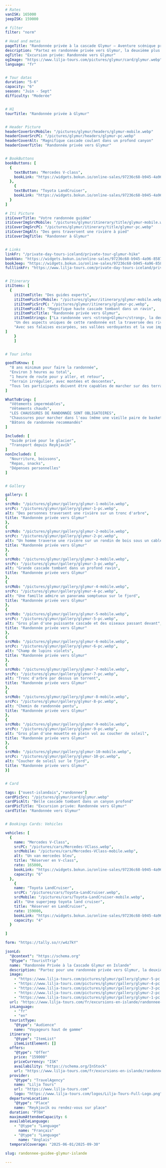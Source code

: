 ```yaml
---
# Rates
vanISK: 165000
jeepISK: 159000

# filter
filter: "norm"

# Head and metas
pageTitle: "Randonnée privée à la cascade Glymur – Aventure scénique près de Reykjavík"
description: "Partez en randonnée privée vers Glymur, la deuxième plus haute cascade d’Islande ! Traversez des rivières, admirez des paysages grandioses et vivez une aventure unique."
ogTitle: "Excursion privée: Randonnée vers Glymur"
ogImage: "https://www.lilja-tours.com/pictures/glymur/card/glymur.webp"
language: "fr"


# Tour datas
duration: "5-6"
capacity: "6"
season: "Juin - Sept"
difficulty: "Moderée"


# H1
tourTitle: "Randonnée privée à Glymur"


# Header Picture
headerCoverSrcMobile: "/pictures/glymur/headers/glymur-mobile.webp"
headerCoverSrcPC: "/pictures/glymur/headers/glymur-pc.webp"
headerCoverAlt: "Magnifique cascade coulant dans un profond canyon"
headerCoverTitle: "Randonnée privée vers Glymur"


# BookButtons
bookButtons: [
  {
    textButton: "Mercedes V-class",
    bookLink: "https://widgets.bokun.io/online-sales/97236c68-b945-4a96-8587-660bdc4c45fd/experience-calendar/895709"
  },
    {
    textButton: "Toyota LandCruiser",
    bookLink: "https://widgets.bokun.io/online-sales/97236c68-b945-4a96-8587-660bdc4c45fd/experience-calendar/971123"
  }
]

# Iti Picture
itiCoverTitle: "Votre randonnée guidée"
itiCoverImgSrcMobile: "/pictures/glymur/itinerary/title/glymur-mobile.webp"
itiCoverImgSrcPC: "/pictures/glymur/itinerary/title/glymur-pc.webp"
itiCoverImgAlt: "Des gens traversent une rivière à pied"
itiCoverImgTitle: "Randonner à Glymur"


# Links
linkFr: "/private-day-tours-iceland/private-tour-glymur-hike"
bookVan: "https://widgets.bokun.io/online-sales/97236c68-b945-4a96-8587-660bdc4c45fd/experience-calendar/740991"
bookJeep: "https://widgets.bokun.io/online-sales/97236c68-b945-4a96-8587-660bdc4c45fd/experience-calendar/971123"
fulllinkFr: "https://www.lilja-tours.com/private-day-tours-iceland/private-tour-glymur-hike"


# Itinerary
itiItems: [
  { 
    itiItemTitle: "Des guides experts",
    itiItemPicSrcMobile: "/pictures/glymur/itinerary/glymur-mobile.webp",
    itiItemPicSrcPC: "/pictures/glymur/itinerary/glymur-pc.webp",
    itiItemPicAlt: "Magnifique haute cascade tombant dans un ravin",
    itiItemPicTitle: "Randonnée privée vers Glymur",
    itiItemStrings: ["La randonnée vers <strong>Glymur</strong>, la deuxième plus haute cascade d'Islande, est une aventure captivante à travers des paysages époustouflants. Ce sentier d’une difficulté modérée dure environ trois heures aller-retour, avec une montée à l’aller et une descente au retour. Tout au long du parcours, nous traverserons un terrain accidenté, franchirons des rivières et admirerons certains des panoramas les plus spectaculaires près de Reykjavík.",
    "Un des aspects uniques de cette randonnée est la traversée des rivières. La première est équipée d'un tronc pour faciliter le passage, mais selon le niveau de l'eau, des chaussures pour marcher dans l’eau peuvent être nécessaires. La deuxième traversée, située au sommet de la cascade, ne laisse aucun choix : il faudra marcher directement dans l’eau fraîche, ajoutant une touche d’aventure au parcours!",
    "Avec ses falaises escarpées, ses vallées verdoyantes et la vue imprenable sur Glymur plongeant dans le canyon en contrebas, cette randonnée est peut-être la plus belle excursion à la journée depuis Reykjavík. Si vous cherchez une expérience inoubliable au cœur de la nature islandaise, ne cherchez pas plus loin!"
]
    }
    ]


# Tour infos

goodToKnow: [
  "8 ans minimum pour faire la randonnée",
  "Environ 3 heures au total",
  "1 heure de route pour y aller, et retour",
  "Terrain irrégulier, avec montées et descentes",
  "Tous les participants doivent être capables de marcher sur des terrains variés pendant trois heures d'affilée"
]

WhatToBring: [
  "Vêtements imperméables",
  "Vêtements chauds",
  "LES CHAUSSURES DE RANDONNÉE SONT OBLIGATOIRES",
  "Chaussures pour marcher dans l'eau (même une vieille paire de baskets)",
  "Bâtons de randonnée recommandés"
]

Included: [
  "Guide privé pour le glacier",
  "Transport depuis Reykjavík"
]
nonIncluded: [
  "Nourriture, boissons",
  "Repas, snacks",
  "Dépenses personnelles"
]


# Gallery

gallery: [
{
srcMob: "/pictures/glymur/gallery/glymur-1-mobile.webp",
srcPc: "/pictures/glymur/gallery/glymur-1-pc.webp",
alt: "Des personnes traversent une rivière sur un tronc d'arbre",
title: "Randonnée privée vers Glymur"
},    
{
srcMob: "/pictures/glymur/gallery/glymur-2-mobile.webp",
srcPc: "/pictures/glymur/gallery/glymur-2-pc.webp",
alt: "Un homme traverse une rivière sur un rondin de bois sous un cable en acier",
title: "Randonnée privée vers Glymur"
},    
{
srcMob: "/pictures/glymur/gallery/glymur-3-mobile.webp",
srcPc: "/pictures/glymur/gallery/glymur-3-pc.webp",
alt: "Grande cascade tombant dans un profond ravin",
title: "Randonnée privée vers Glymur"
},  
{
srcMob: "/pictures/glymur/gallery/glymur-4-mobile.webp",
srcPc: "/pictures/glymur/gallery/glymur-4-pc.webp",
alt: "Une famille admire un panorama somptueux sur le fjord",
title: "Randonnée privée vers Glymur"
},  
{
srcMob: "/pictures/glymur/gallery/glymur-5-mobile.webp",
srcPc: "/pictures/glymur/gallery/glymur-5-pc.webp",
alt: "Gros plan d'une puissante cascade et des oiseaux passant devant",
title: "Randonnée privée vers Glymur"
},   
{
srcMob: "/pictures/glymur/gallery/glymur-6-mobile.webp",
srcPc: "/pictures/glymur/gallery/glymur-6-pc.webp",
alt: "Champ de lupins violets",
title: "Randonnée privée vers Glymur"
},    
{
srcMob: "/pictures/glymur/gallery/glymur-7-mobile.webp",
srcPc: "/pictures/glymur/gallery/glymur-7-pc.webp",
alt: "Tronc d'arbre par dessus un torrent",
title: "Randonnée privée vers Glymur"
},  
{
srcMob: "/pictures/glymur/gallery/glymur-8-mobile.webp",
srcPc: "/pictures/glymur/gallery/glymur-8-pc.webp",
alt: "Chemin de randonnée pentu",
title: "Randonnée privée vers Glymur"
},  
{
srcMob: "/pictures/glymur/gallery/glymur-9-mobile.webp",
srcPc: "/pictures/glymur/gallery/glymur-9-pc.webp",
alt: "Gros plan d'une mouette en plein vol au coucher de soleil",
title: "Randonnée privée vers Glymur"
},  
{
srcMob: "/pictures/glymur/gallery/glymur-10-mobile.webp",
srcPc: "/pictures/glymur/gallery/glymur-10-pc.webp",
alt: "Coucher de soleil sur le fjord",
title: "Randonnée privée vers Glymur"
}]


# Card

tags: ["ouest-islandais","randonnee"]
cardPicSrc: "/pictures/glymur/card/glymur.webp"
cardPicAlt: "Belle cascade tombant dans un canyon profond"
cardPicTitle: "Excursion privée: Randonnée vers Glymur"
cardTitle: "Randonnée vers Glymur"


# Bookings Cards: Vehicles

vehicles: [
  {
    name: "Mercedes V-Class",
    srcPC: "/pictures/cars/Mercedes-VClass.webp",
    srcMobile: "/pictures/cars/Mercedes-VClass-mobile.webp",
    alt: "Un van mercedes bleu",
    title: "Réserver en V-class",
    rate: 165000,
    bookLink: "https://widgets.bokun.io/online-sales/97236c68-b945-4a96-8587-660bdc4c45fd/experience-calendar/895709",
    capacity: "6"
  },
    {
    name: "Toyota LandCruiser",
    srcPC: "/pictures/cars/Toyota-LandCruiser.webp",
    srcMobile: "/pictures/cars/Toyota-LandCruiser-mobile.webp",
    alt: "Une superjeep toyota land cruiser",
    title: "Réserver en LandCruiser",
    rate: 159000,
    bookLink: "https://widgets.bokun.io/online-sales/97236c68-b945-4a96-8587-660bdc4c45fd/experience-calendar/971123",
    capacity: "4"
  }

]

form: "https://tally.so/r/w4z7kY"

jsonLd:
  "@context": "https://schema.org"
  "@type": "TouristTrip"
  name: "Randonnée Privée à la Cascade Glymur en Islande"
  description: "Partez pour une randonnée privée vers Glymur, la deuxième plus haute cascade d’Islande. Cette excursion exclusive vous plonge dans une nature spectaculaire avec des traversées de rivières, des panoramas époustouflants et une tranquillité loin des sentiers touristiques. Guidée par un expert local, cette aventure allie activité et confort, avec départ depuis Reykjavík ou rendez-vous sur place."
  image:
    - "https://www.lilja-tours.com/pictures/glymur/gallery/glymur-5-pc.webp"
    - "https://www.lilja-tours.com/pictures/glymur/gallery/glymur-4-pc.webp"
    - "https://www.lilja-tours.com/pictures/glymur/gallery/glymur-3-pc.webp"
    - "https://www.lilja-tours.com/pictures/glymur/gallery/glymur-2-pc.webp"
    - "https://www.lilja-tours.com/pictures/glymur/gallery/glymur-1-pc.webp"
  url: "https://www.lilja-tours.com/fr/excursions-en-islande/randonnee-privee-cascade-glymur/"
  inLanguage:
    - "fr"
    - "en"
  touristType:
    "@type": "Audience"
    name: "Voyageurs haut de gamme"
  itinerary:
    "@type": "ItemList"
    itemListElement: []
  offers:
    "@type": "Offer"
    price: "159000"
    priceCurrency: "ISK"
    availability: "https://schema.org/InStock"
    url: "https://www.lilja-tours.com/fr/excursions-en-islande/randonnee-privee-cascade-glymur/"
  provider:
    "@type": "TravelAgency"
    name: "Lilja Tours"
    url: "https://www.lilja-tours.com"
    logo: "https://www.lilja-tours.com/logos/Lilja-Tours-Full-Logo.png"
  departureLocation:
    "@type": "Place"
    name: "Reykjavík ou rendez-vous sur place"
  duration: "PT6H"
  maximumAttendeeCapacity: 6
  availableLanguage:
    - "@type": "Language"
      name: "Français"
    - "@type": "Language"
      name: "Anglais"
  temporalCoverage: "2025-06-01/2025-09-30"

slug: randonnee-guidee-glymur-islande

---
```

